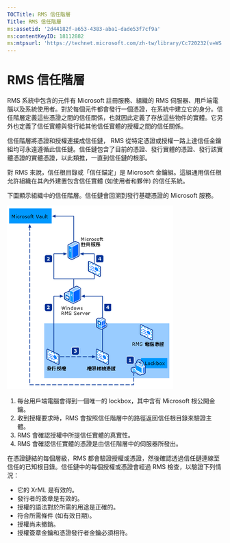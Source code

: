```yaml
---
TOCTitle: RMS 信任階層
Title: RMS 信任階層
ms:assetid: '2d44182f-a653-4383-aba1-dade53f7cf9a'
ms:contentKeyID: 18112882
ms:mtpsurl: 'https://technet.microsoft.com/zh-tw/library/Cc720232(v=WS.10)'
---
```


RMS 信任階層
============

RMS 系統中包含的元件有 Microsoft 註冊服務、組織的 RMS 伺服器、用戶端電腦以及系統使用者。對於每個元件都會發行一個憑證，在系統中建立它的身分。信任階層定義這些憑證之間的信任關係，也就因此定義了存放這些物件的實體。它另外也定義了信任實體與發行給其他信任實體的授權之間的信任關係。

信任階層將憑證和授權連接成信任鏈， RMS 從特定憑證或授權一路上達信任金鑰組均可永遠遵循此信任鏈。信任鏈包含了目前的憑證、發行實體的憑證、發行該實體憑證的實體憑證，以此類推，一直到信任鏈的根部。

對 RMS 來說，信任根目錄或「信任錨定」是 Microsoft 金鑰組。這組通用信任根允許組織在其內外建置包含信任實體 (如使用者和夥伴) 的信任系統。

下圖顯示組織中的信任階層。信任鏈會回溯到發行基礎憑證的 Microsoft 服務。

![](images/Cc720232.6c169175-94fb-4ec0-93bc-12748aae3ac4(WS.10).gif)
1.  每台用戶端電腦會得到一個唯一的 lockbox，其中含有 Microsoft 根公開金鑰。
2.  收到授權要求時，RMS 會按照信任階層中的路徑返回信任根目錄來驗證主體。
3.  RMS 會確認授權中所提信任實體的真實性。
4.  RMS 會確認信任實體的憑證是由信任階層中的伺服器所發出。

在憑證鏈結的每個層級，RMS 都會驗證授權或憑證，然後確認透過信任鏈連線至信任的已知根目錄。信任鏈中的每個授權或憑證會經過 RMS 檢查，以驗證下列情況：

-   它的 XrML 是有效的。
-   發行者的簽章是有效的。
-   授權的語法對於所需的用途是正確的。
-   符合所需條件 (如有效日期)。
-   授權尚未撤銷。
-   授權簽章金鑰和憑證發行者金鑰必須相符。